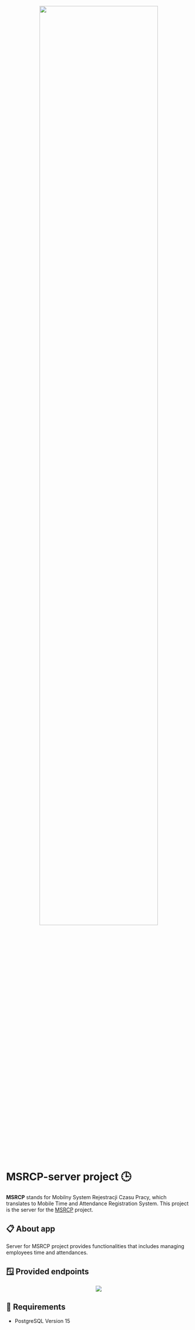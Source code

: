 <p align="center"><img width=80% src="https://github.com/Lenzuolo/MSRCP-Server/tree/master/Media/MSRCP-server.png"></p>

# MSRCP-server project 🕒

**MSRCP** stands for Mobilny System Rejestracji Czasu Pracy, which translates to Mobile Time and Attendance Registration System.
This project is the server for the <a href="https://github.com/Lenzuolo/MSRCP">MSRCP</a> project.

## 📋 About app

Server for MSRCP project provides functionalities that includes managing employees time and attendances.

## 🪟 Provided endpoints

<p align="center"><img src="https://github.com/Lenzuolo/MSRCP-Server/tree/master/Media/endpoints.png"></p>

## 🔐 Requirements
- PostgreSQL Version 15
